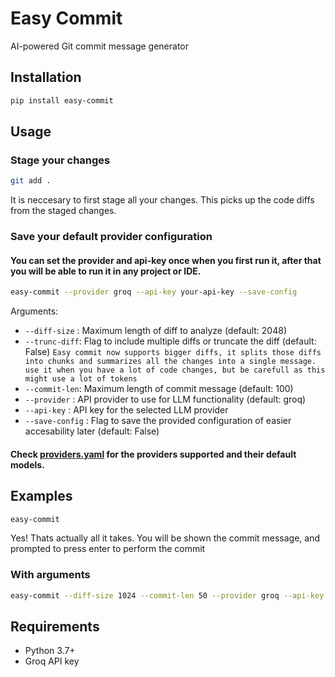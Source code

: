 # Easy Commit

AI-powered Git commit message generator

## Installation

```bash
pip install easy-commit
```

## Usage

### Stage your changes
```bash
git add .
```
It is neccesary to first stage all your changes. This picks up the code diffs from the staged changes.

### Save your default provider configuration
#### You can set the provider and api-key once when you first run it, after that you will be able to run it in any project or IDE.
```bash
easy-commit --provider groq --api-key your-api-key --save-config
```

Arguments:
- `--diff-size` : Maximum length of diff to analyze (default: 2048)
- `--trunc-diff`: Flag to include multiple diffs or truncate the diff (default: False)
`Easy commit now supports bigger diffs, it splits those diffs into chunks and summarizes all the changes into a single message. use it when you have a lot of code changes, but be carefull as this might use a lot of tokens`
- `--commit-len`: Maximum length of commit message (default: 100)
- `--provider` :  API provider to use for LLM functionality (default: groq)
- `--api-key` : API key for the selected LLM provider
- `--save-config` : Flag to save the provided configuration of easier accesability later (default: False)

#### Check [providers.yaml](https://github.com/PraNavKumAr01/easy_commit/blob/main/providers.yaml) for the providers supported and their default models.

## Examples
```bash
easy-commit
```
Yes! Thats actually all it takes. You will be shown the commit message, and prompted to press enter to perform the commit

### With arguments
```bash
easy-commit --diff-size 1024 --commit-len 50 --provider groq --api-key your-api-key
```

## Requirements
- Python 3.7+
- Groq API key
